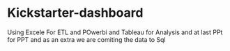 # Kickstarter-dashboard
Using Excele For ETL and POwerbi and Tableau for Analysis and at last PPt for PPT
and as an extra we are comiting the data to Sql
